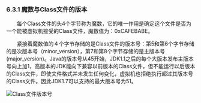 ### 6.3.1 魔数与Class文件的版本

　　每个Class文件的头4个字节称为魔数，它的唯一作用是确定这个文件是否为一个能被虚拟机接受的Class文件，魔数值为：0xCAFEBABE。

　　紧接着魔数值的４个字节存储的是Class文件的版本号：第5和第6个字节存储的是次版本号（minor\_version），第7和第8个字节存储的是主版本号(major\_version)。Java的版本号从45开始，JDK1.1之后的每个大版本发布主版本号向上加1，高版本的JDK能向下兼容以前版本的Class文件，但不能运行以后版本的Class文件，即使文件格式并未发生任何变化，虚拟机也拒绝执行超过其版本号的Class文件。因此JDK1.7可以支持的最大版本号为51。

![Class文件版本号](https://github.com/AcesDream/apebook/blob/master/%E6%B7%B1%E5%85%A5%E7%90%86%E8%A7%A3Java%E8%99%9A%E6%8B%9F%E6%9C%BA%20JVM%E9%AB%98%E7%BA%A7%E7%89%B9%E6%80%A7%E4%B8%8E%E6%9C%80%E4%BD%B3%E5%AE%9E%E8%B7%B5/%E7%AC%AC%E5%85%AD%E7%AB%A0%20%E7%B1%BB%E6%96%87%E4%BB%B6%E7%BB%93%E6%9E%84/image/Class%E6%96%87%E4%BB%B6%E7%89%88%E6%9C%AC%E5%8F%B7.png?raw=true)
